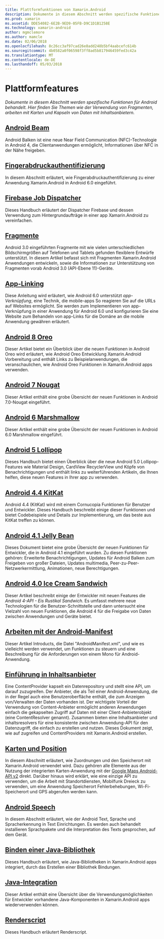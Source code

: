 ```yaml
---
title: Plattformfunktionen von Xamarin.Android
description: Dokumente in diesem Abschnitt werden spezifische Funktionen für Android behandelt. Hier finden Sie Themen wie der Verwendung von Fragmenten, arbeiten mit Karten und Kapseln von Daten mit Inhaltsanbietern.
ms.prod: xamarin
ms.assetid: DDE54082-6E2B-9ED9-05FB-D9C1D1B1258E
ms.technology: xamarin-android
author: mgmclemore
ms.author: mamcle
ms.date: 02/06/2018
ms.openlocfilehash: 8c26cc3af97cad26e8add248b5bf4aabcefc614b
ms.sourcegitcommit: 4b0582a0f06598f3ff8ad5b817946459fed3c42a
ms.translationtype: MT
ms.contentlocale: de-DE
ms.lasthandoff: 05/03/2018
---
```

# <a name="platform-features"></a>Plattformfeatures

_Dokumente in diesem Abschnitt werden spezifische Funktionen für Android behandelt. Hier finden Sie Themen wie der Verwendung von Fragmenten, arbeiten mit Karten und Kapseln von Daten mit Inhaltsanbietern._

## <a name="android-beamandroidplatformandroid-beammd"></a>[Android Beam](~/android/platform/android-beam.md)

Android Balken ist eine neue Near Field Communication (NFC)-Technologie in Android 4, die Clientanwendungen ermöglicht, Informationen über NFC in der Nähe freigeben.

## <a name="fingerprint-authenticationandroidplatformfingerprint-authenticationindexmd"></a>[Fingerabdruckauthentifizierung](~/android/platform/fingerprint-authentication/index.md)

In diesem Abschnitt erläutert, wie Fingerabdruckauthentifizierung zu einer Anwendung Xamarin.Android in Android 6.0 eingeführt.


## <a name="firebase-job-dispatcherandroidplatformfirebase-job-dispatchermd"></a>[Firebase Job Dispatcher](~/android/platform/firebase-job-dispatcher.md)

Dieses Handbuch erläutert der Dispatcher Firebase und dessen Verwendung zum Hintergrundaufträge in einer app Xamarin.Android zu vereinfachen.



##  <a name="fragmentsandroidplatformfragmentsindexmd"></a>[Fragmente](~/android/platform/fragments/index.md)

Android 3.0 eingeführten Fragmente mit wie vielen unterschiedlichen Bildschirmgrößen auf Telefonen und Tablets gefunden flexiblere Entwürfe unterstützt. In diesem Artikel befasst sich mit Fragmenten Xamarin.Android Anwendungen entwickeln, sowie die Informationen zur Unterstützung von Fragmenten vorab Android 3.0 (API-Ebene 11)-Geräte. 



## <a name="app-linkingandroidplatformapp-linkingmd"></a>[App-Linking](~/android/platform/app-linking.md)

Diese Anleitung wird erläutert, wie Android 6.0 unterstützt _app-Verknüpfung_, eine Technik, die mobile-apps So reagieren Sie auf die URLs auf Websites ermöglicht. Sie werden zum Implementieren von app-Verknüpfung in einer Anwendung für Android 6.0 und konfigurieren Sie eine Website zum Behandeln von app-Links für die Domäne an die mobile Anwendung gewähren erläutert.



##  <a name="android-8-oreoandroidplatformoreomd"></a>[Android 8 Oreo](~/android/platform/oreo.md)

Dieser Artikel bietet ein Überblick über die neuen Funktionen in Android Oreo wird erläutert, wie Android Oreo Entwicklung Xamarin.Android Vorbereitung und enthält Links zu Beispielanwendungen, die veranschaulichen, wie Android Oreo Funktionen in Xamarin.Android apps verwenden.



##  <a name="android-7-nougatandroidplatformnougatmd"></a>[Android 7 Nougat](~/android/platform/nougat.md)

Dieser Artikel enthält eine grobe Übersicht der neuen Funktionen in Android 7.0-Nougat eingeführt.




##  <a name="android-6-marshmallowandroidplatformmarshmallowmd"></a>[Android 6 Marshmallow](~/android/platform/marshmallow.md)

Dieser Artikel enthält eine grobe Übersicht der neuen Funktionen in Android 6.0 Marshmallow eingeführt.




##  <a name="android-5-lollipopandroidplatformlollipopmd"></a>[Android 5 Lollipop](~/android/platform/lollipop.md)

Dieses Handbuch bietet einen Überblick über die neue Android 5.0 Lollipop-Features wie Material Design, CardView RecyclerView und Köpfe von Benachrichtigungen und enthält links zu weiterführenden Artikeln, die Ihnen helfen, diese neuen Features in Ihrer app zu verwenden. 



##  <a name="android-44-kitkatandroidplatformkitkatmd"></a>[Android 4.4 KitKat](~/android/platform/kitkat.md)

Android 4.4 (KitKat) wird mit einem Cornucopia Funktionen für Benutzer und Entwickler. Dieses Handbuch beschreibt einige dieser Funktionen und bietet Codebeispiele und Details zur Implementierung, um das beste aus KitKat treffen zu können. 




##  <a name="android-41-jelly-beanandroidplatformjelly-beanmd"></a>[Android 4.1 Jelly Bean](~/android/platform/jelly-bean.md)

Dieses Dokument bietet eine grobe Übersicht der neuen Funktionen für Entwickler, die in Android 4.1 eingeführt wurden. Zu diesen Funktionen gehören: Erweiterte Benachrichtigungen, Updates für Android Balken zum Freigeben von großer Dateien, Updates multimedia, Peer-zu-Peer-Netzwerkermittlung, Animationen, neue Berechtigungen. 



##  <a name="android-40-ice-cream-sandwichandroidplatformice-cream-sandwichmd"></a>[Android 4.0 Ice Cream Sandwich](~/android/platform/ice-cream-sandwich.md)

Dieser Artikel beschreibt einige der Entwickler mit neuen Features die *Android 4-API - Eis Rustikal Sandwich*. Es umfasst mehrere neue Technologien für die Benutzer-Schnittstelle und dann untersucht eine Vielzahl von neuen Funktionen, die Android 4 für die Freigabe von Daten zwischen Anwendungen und Geräte bietet. 


##  <a name="working-with-the-android-manifestandroid-manifestmd"></a>[Arbeiten mit der Android-Manifest](android-manifest.md)

Dieser Artikel Introducts, die Datei "AndroidManifest.xml", und wie es vielleicht werden verwendet, um Funktionen zu steuern und eine Beschreibung für die Anforderungen von einem Mono für Android-Anwendung.


##  <a name="introduction-to-content-providersandroidplatformcontent-providersindexmd"></a>[Einführung in Inhaltsanbieter](~/android/platform/content-providers/index.md)

Eine ContentProvider kapselt ein Datenrepository und stellt eine API, um darauf zuzugreifen. Der Anbieter, die als Teil einer Android-Anwendung, die in der Regel auch eine Benutzeroberfläche enthält, die zum Anzeigen von/Verwalten der Daten vorhanden ist. Der wichtigste Vorteil der Verwendung von Content-Anbieter ermöglicht anderen Anwendungen einfach die gekapselten Zugriff auf Daten mit einer Client-Anbieterobjekt (eine ContentResolver genannt). Zusammen bieten eine Inhaltsanbieter und inhaltsresolvers für eine konsistente zwischen Anwendung-API für den Datenzugriff, die einfach zu erstellen und nutzen. Dieses Dokument zeigt, wie auf zugreifen und ContentProviders mit Xamarin.Android erstellen. 



##  <a name="maps-and-locationandroidplatformmaps-and-locationindexmd"></a>[Karten und Position](~/android/platform/maps-and-location/index.md)

In diesem Abschnitt erläutert, wie Zuordnungen und den Speicherort mit Xamarin.Android verwendet wird. Dazu gehören alle Elemente aus der Nutzung der integrierten Karten-Anwendung mit der [Google Maps Android-API v2](https://developers.google.com/maps/documentation/android/) direkt. Darüber hinaus wird erklärt, wie eine einzige API zu verwenden, um die Arbeit mit Standortdiensten, Mobilfunk Dreieck zu verwenden, um eine Anwendung Speicherort Fehlerbehebungen, Wi-Fi-Speicherort und GPS abgerufen werden kann. 



## <a name="android-speechandroidplatformspeechmd"></a>[Android Speech](~/android/platform/speech.md)

In diesem Abschnitt erläutert, wie der Android Text, Sprache und Spracherkennung in Text Einrichtungen. Es werden auch behandelt installieren Sprachpakete und die Interpretation des Texts gesprochen, auf dem Gerät. 


##  <a name="binding-a-java-librarybinding-java-libraryindexmd"></a>[Binden einer Java-Bibliothek](binding-java-library/index.md)

Dieses Handbuch erläutert, wie Java-Bibliotheken in Xamarin.Android apps integriert, durch das Erstellen einer Bibliothek Bindungen.

##  <a name="java-integrationjava-integrationindexmd"></a>[Java-Integration](java-integration/index.md)

Dieser Artikel enthält eine Übersicht über die Verwendungsmöglichkeiten für Entwickler vorhandene Java-Komponenten in Xamarin.Android apps wiederverwenden können.

##  <a name="renderscriptrenderscriptmd"></a>[Renderscript](renderscript.md)

Dieses Handbuch erläutert Renderscript.